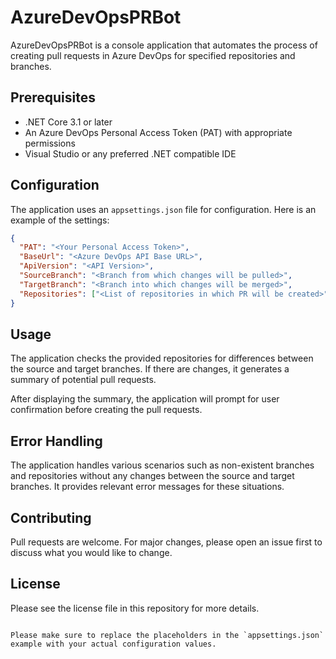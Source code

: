 # AzureDevOpsPRBot

AzureDevOpsPRBot is a console application that automates the process of creating pull requests in Azure DevOps for specified repositories and branches.

## Prerequisites

- .NET Core 3.1 or later
- An Azure DevOps Personal Access Token (PAT) with appropriate permissions
- Visual Studio or any preferred .NET compatible IDE

## Configuration

The application uses an `appsettings.json` file for configuration. Here is an example of the settings:



```json
{
  "PAT": "<Your Personal Access Token>",
  "BaseUrl": "<Azure DevOps API Base URL>",
  "ApiVersion": "<API Version>",
  "SourceBranch": "<Branch from which changes will be pulled>",
  "TargetBranch": "<Branch into which changes will be merged>",
  "Repositories": ["<List of repositories in which PR will be created>"]
}
```

## Usage

The application checks the provided repositories for differences between the source and target branches. If there are changes, it generates a summary of potential pull requests. 

After displaying the summary, the application will prompt for user confirmation before creating the pull requests. 

## Error Handling

The application handles various scenarios such as non-existent branches and repositories without any changes between the source and target branches. It provides relevant error messages for these situations.

## Contributing

Pull requests are welcome. For major changes, please open an issue first to discuss what you would like to change.

## License

Please see the license file in this repository for more details.
```

Please make sure to replace the placeholders in the `appsettings.json` example with your actual configuration values.